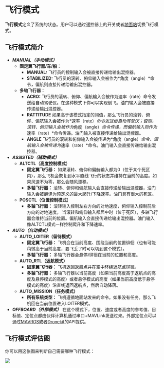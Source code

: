 # 飞行模式

**飞行模式**定义了系统的状态。用户可以通过遥控器上的开关或者[地面站](qgroundcontrol-intro.md)切换飞行模式。

## 飞行模式简介

  * **_MANUAL（手动模式）_**
    * **固定翼飞行器/车/船：**
        * **MANUAL:** 飞行员的控制输入会被直接传递给输出混控器。
        * **STABILIZED:** 飞行员的滚转、俯仰输入会被作为*角度（angle）*命令，偏航则直接传递给输出混控器。
    * **多轴飞行器：**
        * **ACRO:** 飞行员的滚转、俯仰、偏航输入会被作为速率（rate）命令发送给自动驾驶仪。在这种模式下你可以实现倒飞。油门输入会被直接传递给输出混控器。
        * **RATTITUDE** 如果高于该模式指定的阈值，那么飞行员的滚转、俯仰、偏航输入会被作为*速率（rate）*命令发送给自动驾驶仪；否则，滚转、俯仰输入会被作为*角度（angle）*命令传递，而偏航输入则作为*速率（rate）*命令传递。油门输入被直接传递给输出混控器。
        * **ANGLE** 飞行员的滚转和俯仰输入会被传递为*角度（angle）*命令，偏航输入会被传递为*速率（rate）*命令。油门输入会直接传递给输出混控器。
  * **_ASSISTED（辅助模式）_**
    * **ALTCTL（高度控制模式）**
      * **固定翼飞行器：** 如果滚转、俯仰和偏航输入都为0（位于某个死区内），那么飞机会恢复到水平直线飞行的状态并维持在当前的高度。如果风速不为零，那么会随风漂移。
      * **多轴飞行器：** 滚转、俯仰和偏航输入会直接传递给输出混控器，油门输入会被翻译为预定义的最大爬升/下降速率。油门具有很大的死区。
    * **POSCTL（位置控制模式）**
      * **多轴飞行器：** 滚转输入控制左右方向的对地速度，俯仰输入控制前后方向的对地速度。 当滚转和俯仰输入都居中时（位于死区），多轴飞行器会维持当前的位置。偏航输入会直接传递给输出混控器。油门输入像ALTCTL模式一样控制爬升和下降速率。
  * **_AUTO（自动模式）_**
    * **AUTO_LOITER（留待模式）**
        * **固定翼飞行器：** 飞机会在当前高度、围绕当前的位置徘徊（也有可能稍微高于当前高度，要飞丢了时可以切到这个模式）。
        * **多轴飞行器：**  多轴飞行器会悬停/徘徊在当前的位置和高度。
    * **AUTO_RTL（返航模式）**
        * **固定翼飞行器：** 飞机返回返航点并在空中环绕返航点徘徊。
        * **多轴飞行器：** 多轴飞行器以当前高度（如果当前高度高于返航点的高度及悬停模式的高度）或者悬停模式的高度（如果当前高度低于悬停模式的高度）沿直线返回返航点，然后自动降落。
    * **AUTO_MISSION（任务模式）**
        * **所有系统类型：** 飞机遵循地面站发来的命令。如果没有任务，那么飞机回在当前位置进入LOITER模式。
  * **_OFFBOARD（外部模式）_**
    在这个模式下，位置、速度或者高度的参考值、目标值、定位点都由伙伴计算机通过串口+MAVLink发送过来。外部定位点可以通过[MAVROS](https://github.com/mavlink/mavros)或者[Dronekit](http://dronekit.io)的API提供。

## 飞行模式评估图

你可以用这张图来判断自己需要哪种飞行模式：

![](images/diagrams/commander-flow-diagram.png)
